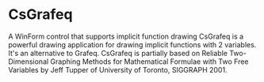 # CsGrafeq
A WinForm control that supports implicit function drawing
CsGrafeq is a powerful drawing application for drawing implicit functions with 2 variables.
It's an alternative to Grafeq.
CsGrafeq is partially based on Reliable Two-Dimensional Graphing Methods for Mathematical Formulae with Two Free Variables by Jeff Tupper of University of Toronto, SIGGRAPH 2001.
